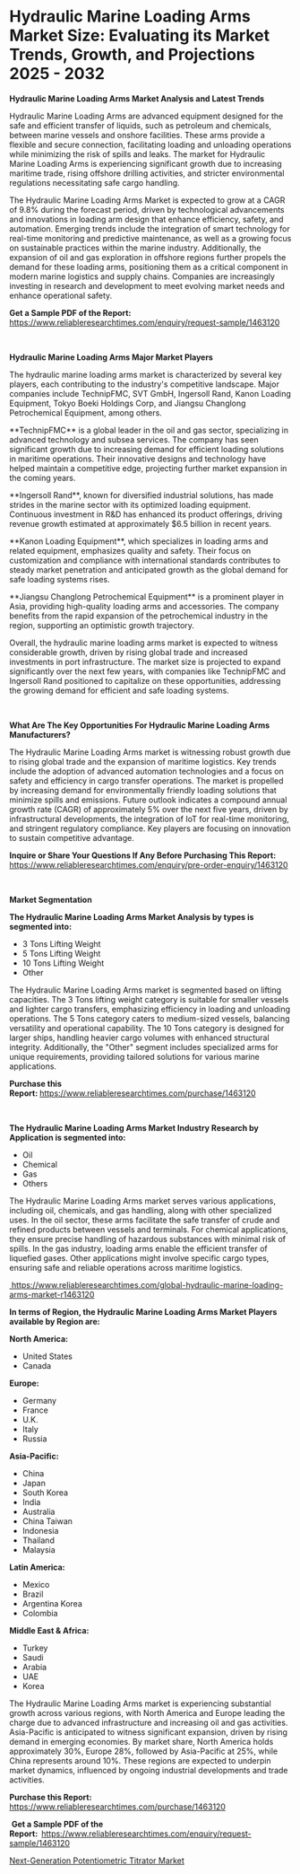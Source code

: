 <p><h1>Hydraulic Marine Loading Arms Market Size: Evaluating its Market Trends, Growth, and Projections 2025 - 2032</h1></p><p><strong>Hydraulic Marine Loading Arms Market Analysis and Latest Trends</strong></p>
<p><p>Hydraulic Marine Loading Arms are advanced equipment designed for the safe and efficient transfer of liquids, such as petroleum and chemicals, between marine vessels and onshore facilities. These arms provide a flexible and secure connection, facilitating loading and unloading operations while minimizing the risk of spills and leaks. The market for Hydraulic Marine Loading Arms is experiencing significant growth due to increasing maritime trade, rising offshore drilling activities, and stricter environmental regulations necessitating safe cargo handling.</p><p>The Hydraulic Marine Loading Arms Market is expected to grow at a CAGR of 9.8% during the forecast period, driven by technological advancements and innovations in loading arm design that enhance efficiency, safety, and automation. Emerging trends include the integration of smart technology for real-time monitoring and predictive maintenance, as well as a growing focus on sustainable practices within the marine industry. Additionally, the expansion of oil and gas exploration in offshore regions further propels the demand for these loading arms, positioning them as a critical component in modern marine logistics and supply chains. Companies are increasingly investing in research and development to meet evolving market needs and enhance operational safety.</p></p>
<p><strong>Get a Sample PDF of the Report:&nbsp;</strong> <a href="https://www.reliableresearchtimes.com/enquiry/request-sample/1463120?utm_campaign=2275&utm_medium=2&utm_source=Github&utm_content=ia&utm_term=12042025&utm_id=hydraulic-marine-loading-arms">https://www.reliableresearchtimes.com/enquiry/request-sample/1463120</a></p>
<p>&nbsp;</p>
<p><strong>Hydraulic Marine Loading Arms Major Market Players</strong></p>
<p><p>The hydraulic marine loading arms market is characterized by several key players, each contributing to the industry's competitive landscape. Major companies include TechnipFMC, SVT GmbH, Ingersoll Rand, Kanon Loading Equipment, Tokyo Boeki Holdings Corp, and Jiangsu Changlong Petrochemical Equipment, among others.</p><p>**TechnipFMC** is a global leader in the oil and gas sector, specializing in advanced technology and subsea services. The company has seen significant growth due to increasing demand for efficient loading solutions in maritime operations. Their innovative designs and technology have helped maintain a competitive edge, projecting further market expansion in the coming years.</p><p>**Ingersoll Rand**, known for diversified industrial solutions, has made strides in the marine sector with its optimized loading equipment. Continuous investment in R&D has enhanced its product offerings, driving revenue growth estimated at approximately $6.5 billion in recent years.</p><p>**Kanon Loading Equipment**, which specializes in loading arms and related equipment, emphasizes quality and safety. Their focus on customization and compliance with international standards contributes to steady market penetration and anticipated growth as the global demand for safe loading systems rises.</p><p>**Jiangsu Changlong Petrochemical Equipment** is a prominent player in Asia, providing high-quality loading arms and accessories. The company benefits from the rapid expansion of the petrochemical industry in the region, supporting an optimistic growth trajectory.</p><p>Overall, the hydraulic marine loading arms market is expected to witness considerable growth, driven by rising global trade and increased investments in port infrastructure. The market size is projected to expand significantly over the next few years, with companies like TechnipFMC and Ingersoll Rand positioned to capitalize on these opportunities, addressing the growing demand for efficient and safe loading systems.</p></p>
<p>&nbsp;</p>
<p><strong>What Are The Key Opportunities For Hydraulic Marine Loading Arms Manufacturers?</strong></p>
<p><p>The Hydraulic Marine Loading Arms market is witnessing robust growth due to rising global trade and the expansion of maritime logistics. Key trends include the adoption of advanced automation technologies and a focus on safety and efficiency in cargo transfer operations. The market is propelled by increasing demand for environmentally friendly loading solutions that minimize spills and emissions. Future outlook indicates a compound annual growth rate (CAGR) of approximately 5% over the next five years, driven by infrastructural developments, the integration of IoT for real-time monitoring, and stringent regulatory compliance. Key players are focusing on innovation to sustain competitive advantage.</p></p>
<p><strong>Inquire or Share Your Questions If Any Before Purchasing This Report:</strong> <a href="https://www.reliableresearchtimes.com/enquiry/pre-order-enquiry/1463120?utm_campaign=2275&utm_medium=2&utm_source=Github&utm_content=ia&utm_term=12042025&utm_id=hydraulic-marine-loading-arms">https://www.reliableresearchtimes.com/enquiry/pre-order-enquiry/1463120</a></p>
<p>&nbsp;</p>
<p><strong>Market Segmentation</strong></p>
<p><strong>The Hydraulic Marine Loading Arms Market Analysis by types is segmented into:</strong></p>
<p><ul><li>3 Tons Lifting Weight</li><li>5 Tons Lifting Weight</li><li>10 Tons Lifting Weight</li><li>Other</li></ul></p>
<p><p>The Hydraulic Marine Loading Arms market is segmented based on lifting capacities. The 3 Tons lifting weight category is suitable for smaller vessels and lighter cargo transfers, emphasizing efficiency in loading and unloading operations. The 5 Tons category caters to medium-sized vessels, balancing versatility and operational capability. The 10 Tons category is designed for larger ships, handling heavier cargo volumes with enhanced structural integrity. Additionally, the "Other" segment includes specialized arms for unique requirements, providing tailored solutions for various marine applications.</p></p>
<p><strong>Purchase this Report:&nbsp;</strong><a href="https://www.reliableresearchtimes.com/purchase/1463120?utm_campaign=2275&utm_medium=2&utm_source=Github&utm_content=ia&utm_term=12042025&utm_id=hydraulic-marine-loading-arms">https://www.reliableresearchtimes.com/purchase/1463120</a></p>
<p>&nbsp;</p>
<p><strong>The Hydraulic Marine Loading Arms Market Industry Research by Application is segmented into:</strong></p>
<p><ul><li>Oil</li><li>Chemical</li><li>Gas</li><li>Others</li></ul></p>
<p><p>The Hydraulic Marine Loading Arms market serves various applications, including oil, chemicals, and gas handling, along with other specialized uses. In the oil sector, these arms facilitate the safe transfer of crude and refined products between vessels and terminals. For chemical applications, they ensure precise handling of hazardous substances with minimal risk of spills. In the gas industry, loading arms enable the efficient transfer of liquefied gases. Other applications might involve specific cargo types, ensuring safe and reliable operations across maritime logistics.</p></p>
<p><a href="https://www.reliableresearchtimes.com/global-hydraulic-marine-loading-arms-market-r1463120?utm_campaign=2275&utm_medium=2&utm_source=Github&utm_content=ia&utm_term=12042025&utm_id=hydraulic-marine-loading-arms">&nbsp;https://www.reliableresearchtimes.com/global-hydraulic-marine-loading-arms-market-r1463120</a></p>
<p><strong>In terms of Region, the Hydraulic Marine Loading Arms Market Players available by Region are:</strong></p>
<p>
    <p> <strong> North America: </strong>
        <ul>
            <li>United States</li>
            <li>Canada</li>
        </ul>
        </p> 
    <p> <strong> Europe: </strong>
        <ul>
            <li>Germany</li>
            <li>France</li>
            <li>U.K.</li>
            <li>Italy</li>
            <li>Russia</li>
        </ul>
        </p> 
    <p> <strong> Asia-Pacific: </strong>
        <ul>
            <li>China</li>
            <li>Japan</li>
            <li>South Korea</li>
            <li>India</li>
            <li>Australia</li>
            <li>China Taiwan</li>
            <li>Indonesia</li>
            <li>Thailand</li>
            <li>Malaysia</li>
        </ul>
        </p> 
    <p> <strong> Latin America: </strong>
        <ul>
            <li>Mexico</li>
            <li>Brazil</li>
            <li>Argentina Korea</li>
            <li>Colombia</li>
        </ul>
        </p> 
    <p> <strong> Middle East & Africa: </strong>
        <ul>
            <li>Turkey</li>
            <li>Saudi</li>
            <li>Arabia</li>
            <li>UAE</li>
            <li>Korea</li>
        </ul>
    </p>
    </p>
<p><p>The Hydraulic Marine Loading Arms market is experiencing substantial growth across various regions, with North America and Europe leading the charge due to advanced infrastructure and increasing oil and gas activities. Asia-Pacific is anticipated to witness significant expansion, driven by rising demand in emerging economies. By market share, North America holds approximately 30%, Europe 28%, followed by Asia-Pacific at 25%, while China represents around 10%. These regions are expected to underpin market dynamics, influenced by ongoing industrial developments and trade activities.</p></p>
<p><strong>Purchase this Report: </strong><a href="https://www.reliableresearchtimes.com/purchase/1463120?utm_campaign=2275&utm_medium=2&utm_source=Github&utm_content=ia&utm_term=12042025&utm_id=hydraulic-marine-loading-arms">https://www.reliableresearchtimes.com/purchase/1463120</a></p>
<p>&nbsp;<strong>Get a Sample PDF of the Report:&nbsp;&nbsp;</strong><a href="https://www.reliableresearchtimes.com/enquiry/request-sample/1463120?utm_campaign=2275&utm_medium=2&utm_source=Github&utm_content=ia&utm_term=12042025&utm_id=hydraulic-marine-loading-arms">https://www.reliableresearchtimes.com/enquiry/request-sample/1463120</a></p>
<p><strong></strong></p>
<p><p><a href="https://github.com/ceneabiruk11/Market-Research-Report-List-1/blob/main/next-generation-potentiometric-titrator-market.md?utm_campaign=2275&utm_medium=2&utm_source=Github&utm_content=ia&utm_term=12042025&utm_id=hydraulic-marine-loading-arms">Next-Generation Potentiometric Titrator Market</a></p></p>